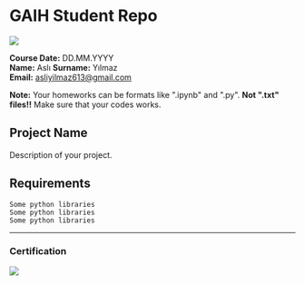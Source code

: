 # GAIH Student Repo
![](img/logo.png)

**Course Date:** DD.MM.YYYY  
**Name:** Aslı
**Surname:** Yılmaz  
**Email:** asliyilmaz613@gmail.com

**Note:** Your homeworks can be formats like ".ipynb" and ".py". **Not ".txt" files!!** Make sure that your codes works.  

## Project Name
Description of your project.

## Requirements
```
Some python libraries
Some python libraries
Some python libraries
```
---

### Certification
![](img/certificate_ex.png)

